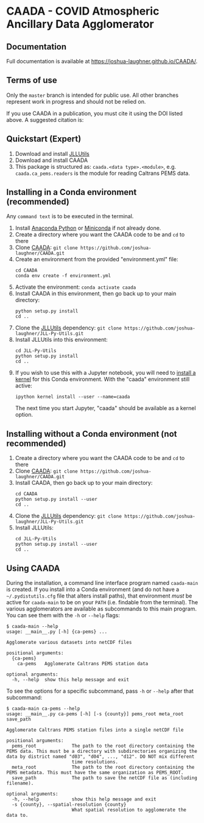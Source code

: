 # CAADA - COVID Atmospheric Ancillary Data Agglomerator

## Documentation

Full documentation is available at https://joshua-laughner.github.io/CAADA/.

## Terms of use

Only the `master` branch is intended for public use. All other branches represent
work in progress and should not be relied on. 

If you use CAADA in a publication, you must cite it using the DOI listed above. 
A suggested citation is:

## Quickstart (Expert)

1. Download and install [JLLUtils](https://github.com/joshua-laughner/JLL-Py-Utils)
2. Download and install CAADA
3. This package is structured as: `caada.<data type>.<module>`, e.g. 
   `caada.ca_pems.readers` is the module for reading Caltrans PEMS data.
   

## Installing in a Conda environment (recommended)

Any `command text` is to be executed in the terminal. 

1. Install [Anaconda Python](https://www.anaconda.com/products/individual) or 
   [Miniconda](https://docs.conda.io/en/latest/miniconda.html) if not already done.
1. Create a directory where you want the CAADA code to be and `cd` to there
1. Clone [CAADA](https://github.com/joshua-laughner/CAADA):
   `git clone https://github.com/joshua-laughner/CAADA.git`
1. Create an environment from the provided "environment.yml" file:
   ```
   cd CAADA
   conda env create -f environment.yml
   ```
1. Activate the environment: `conda activate caada`
1. Install CAADA in this environment, then go back up to your main directory:
   ```
   python setup.py install
   cd ..
   ```
1. Clone the [JLLUtils](https://github.com/joshua-laughner/JLL-Py-Utils) dependency:
   `git clone https://github.com/joshua-laughner/JLL-Py-Utils.git`
1. Install JLLUtils into this environment:
   ```
   cd JLL-Py-Utils
   python setup.py install
   cd ..    
   ```
1. If you wish to use this with a Jupyter notebook, you will need to [install a
   kernel](https://stackoverflow.com/questions/37433363/link-conda-environment-with-jupyter-notebook/53546675#53546675)
   for this Conda environment. With the "caada" environment still active:
   ```
   ipython kernel install --user --name=caada
   ```
   The next time you start Jupyter, "caada" should be available as a kernel option.
   
   
## Installing without a Conda environment (not recommended)

1. Create a directory where you want the CAADA code to be and `cd` to there
1. Clone [CAADA](https://github.com/joshua-laughner/CAADA):
   `git clone https://github.com/joshua-laughner/CAADA.git`
1. Install CAADA, then go back up to your main directory:
   ```
   cd CAADA
   python setup.py install --user
   cd ..
   ``` 
1. Clone the [JLLUtils](https://github.com/joshua-laughner/JLL-Py-Utils) dependency:
   `git clone https://github.com/joshua-laughner/JLL-Py-Utils.git`
1. Install JLLUtils:
   ```
   cd JLL-Py-Utils
   python setup.py install --user
   cd ..    
   ```

## Using CAADA

During the installation, a command line interface program named `caada-main` is
created. If you install into a Conda environment (and do not have a `~/.pydistutils.cfg`
file that alters install paths), that environment *must* be active for `caada-main` to
be on your `PATH` (i.e. findable from the terminal). The various agglomerators are
available as subcommands to this main program. You can see them with the `-h` or
`--help` flags: 

```
$ caada-main --help
usage: __main__.py [-h] {ca-pems} ...

Agglomerate various datasets into netCDF files

positional arguments:
  {ca-pems}
    ca-pems   Agglomerate Caltrans PEMS station data

optional arguments:
  -h, --help  show this help message and exit
```

To see the options for a specific subcommand, pass `-h` or `--help` after that
subcommand:

```
$ caada-main ca-pems --help
usage: __main__.py ca-pems [-h] [-s {county}] pems_root meta_root save_path

Agglomerate Caltrans PEMS station files into a single netCDF file

positional arguments:
  pems_root             The path to the root directory containing the PEMS data. This must be a directory with subdirectories organizing the data by district named "d03", "d04", ..., "d12". DO NOT mix different
                        time resolutions.
  meta_root             The path to the root directory containing the PEMS metadata. This must have the same organization as PEMS_ROOT.
  save_path             The path to save the netCDF file as (including filename).

optional arguments:
  -h, --help            show this help message and exit
  -s {county}, --spatial-resolution {county}
                        What spatial resolution to agglomerate the data to.
```